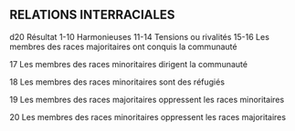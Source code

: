 ## RELATIONS INTERRACIALES

d20 Résultat
1-10 Harmonieuses
11-14 Tensions ou rivalités
15-16 Les membres des races majoritaires ont conquis la
communauté

17 Les membres des races minoritaires dirigent la
communauté

18 Les membres des races minoritaires sont des
réfugiés

19 Les membres des races majoritaires oppressent les
races minoritaires

20 Les membres des races minoritaires oppressent les
races majoritaires
